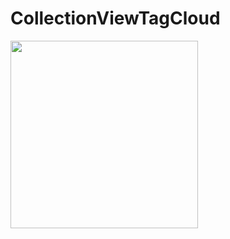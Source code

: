 # CollectionViewTagCloud

<img src="https://user-images.githubusercontent.com/6063541/52520776-c73c6100-2cb0-11e9-878f-c78c57324dd2.png" width="300">

